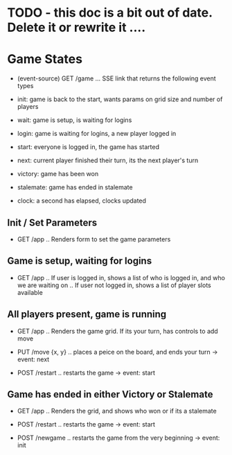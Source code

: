 
# TODO - this doc is a bit out of date.  Delete it or rewrite it ....

# Game States

- (event-source) GET /game ... SSE link that returns the following event types

- init:  game is back to the start, wants params on grid size and number of players
- wait:  game is setup, is waiting for logins
- login: game is waiting for logins, a new player logged in
- start: everyone is logged in, the game has started
- next:  current player finished their turn, its the next player's turn
- victory: game has been won
- stalemate: game has ended in stalemate
- clock: a second has elapsed, clocks updated

## Init / Set Parameters

- GET /app .. Renders form to set the game parameters

## Game is setup, waiting for logins

- GET /app .. If user is logged in, shows a list of who is logged in, and who we are waiting on
        .. If user not logged in, shows a list of player slots available

## All players present, game is running

- GET /app .. Renders the game grid. If its your turn, has controls to add move

- PUT /move {x, y} .. places a peice on the board, and ends your turn -> event: next

- POST /restart .. restarts the game  -> event: start

## Game has ended in either Victory or Stalemate

- GET /app .. Renders the grid, and shows who won or if its a stalemate

- POST /restart .. restarts the game  -> event: start

- POST /newgame .. restarts the game from the very beginning -> event: init
